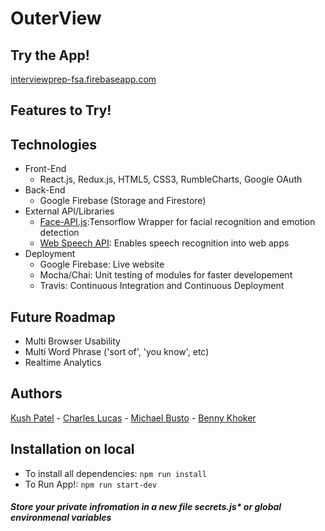 # OuterView

## Try the App!

[interviewprep-fsa.firebaseapp.com](https://interviewprep-fsa.firebaseapp.com/)

## Features to Try!

## Technologies

- Front-End
  - React.js, Redux.js, HTML5, CSS3, RumbleCharts, Google OAuth
- Back-End
  - Google Firebase (Storage and Firestore)
- External API/Libraries
  - [Face-API.js](https://github.com/justadudewhohacks/face-api.js/):Tensorflow Wrapper for facial recognition and emotion detection
  - [Web Speech API](https://developer.mozilla.org/en-US/docs/Web/API/Web_Speech_API/Using_the_Web_Speech_API): Enables speech recognition into web apps
- Deployment
  - Google Firebase: Live website
  - Mocha/Chai: Unit testing of modules for faster developement
  - Travis: Continuous Integration and Continuous Deployment

## Future Roadmap

- Multi Browser Usability
- Multi Word Phrase ('sort of', 'you know', etc)
- Realtime Analytics

## Authors

[Kush Patel](https://www.linkedin.com/in/kushpatel21/) - [Charles Lucas](https://www.linkedin.com/in/charleslucas1/) - [Michael Busto](https://www.linkedin.com/in/michael-busto/) - [Benny Khoker](https://www.linkedin.com/in/benny-khoker/)

## Installation on local

- To install all dependencies: `npm run install`
- To Run App!: `npm run start-dev`

##### Store your private infromation in a new file secrets.js\* or global environmenal variables
